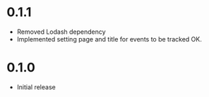 # 0.1.1
* Removed Lodash dependency
* Implemented setting page and title for events to be tracked OK.

# 0.1.0
* Initial release